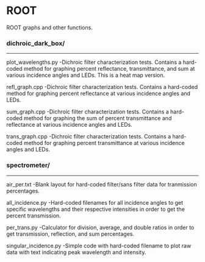 # ROOT
ROOT graphs and other functions.

### dichroic_dark_box/
----------------------
plot_wavelengths.py
-Dichroic filter characterization tests. Contains a hard-coded method for graphing percent reflectance, transmittance, and sum at various incidence angles and LEDs. This is a heat map version.

refl_graph.cpp
-Dichroic filter characterization tests. Contains a hard-coded method for graphing percent reflectance at various incidence angles and LEDs. 

sum_graph.cpp
-Dichroic filter characterization tests. Contains a hard-coded method for graphing the sum of percent transmittance and reflectance at various incidence angles and LEDs. 

trans_graph.cpp
-Dichroic filter characterization tests. Contains a hard-coded method for graphing percent transmittance at various incidence angles and LEDs. 

### spectrometer/
-----------------
air_per.txt
-Blank layout for hard-coded filter/sans filter data for tranmission percentages.

all_incidence.py
-Hard-coded filenames for all incidence angles to get specific wavelengths and their respective intensities in order to get the percent transmission.

per_trans.py
-Calculator for division, average, and double ratios in order to get transmission, reflection, and sum percentages.

singular_incidence.py
-Simple code with hard-coded filename to plot raw data with text indicating peak wavelength and intensity.
